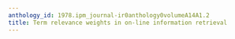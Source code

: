```yaml
---
anthology_id: 1978.ipm_journal-ir0anthology0volumeA14A1.2
title: Term relevance weights in on-line information retrieval
---
```

